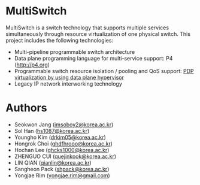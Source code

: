 # MultiSwitch
MultiSwitch is a switch technology that supports multiple services simultaneously through resource virtualization of one physical switch. This project includes the following technologies:
- Multi-pipeline programmable switch architecture
- Data plane programming language for multi-service support: P4 (http://p4.org)
- Programmable switch resource isolation / pooling and QoS support: [PDP virtualization by using data plane hypervisor](https://github.com/multip4/MultiSwitch/tree/master/tests/virtualization)
- Legacy IP network interworking technology

# Authors
- Seokwon Jang (imsoboy2@korea.ac.kr)
- Sol Han (hs1087@korea.ac.kr)
- Youngho Kim (drkim05@korea.ac.kr)
- Hongrok Choi (ghdfhrooo@korea.ac.kr)
- Hochan Lee (ghcks1000@korea.ac.kr)
- ZHENGUO CUI (quejinkook@korea.ac.kr)
- LIN QIAN (qianlin@korea.ac.kr)
- Sangheon Pack (shpack@korea.ac.kr)
- Yongjae Rim (yongjae.rim@gmail.com)
